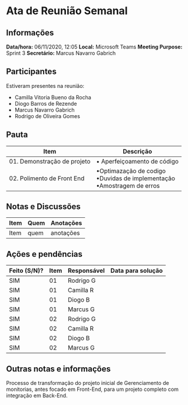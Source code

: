 # Ata de Reunião Semanal

## Informações
**Data/hora:** 06/11/2020, 12:05
**Local:** Microsoft Teams 
**Meeting Purpose:** Sprint 3
**Secretário:** Marcus Navarro Gabrich

## Participantes
Estiveram presentes na reunião:
- Camilla Vitoria Bueno da Rocha
- Diogo Barros de Rezende
- Marcus Navarro Gabrich
- Rodrigo de Oliveira Gomes

## Pauta

Item | Descrição
---- | ----
01. Demonstração de projeto | • Aperfeiçoamento de código<br>
02. Polimento de Front End | •Optimazação de codigo<br>•Duvidas de implementação<br>•Amostragem de erros

## Notas e Discussões
Item     | Quem | Anotações |
-------- | ---- | ---- |
Item     | quem | anotações |


## Ações e pendências
| Feito (S/N)? | Item | Responsável | Data para solução |
|--------------| ---- | ------------- | --------------- |
|   SIM        |  01  | Rodrigo G     |                 |
|   SIM        |  01  | Camilla R     |                 |
|   SIM        |  01  | Diogo B       |                 |
|   SIM        |  01  | Marcus G      |                 |
|   SIM        |  02  | Rodrigo G     |                 |
|   SIM        |  02  | Camilla R     |                 |
|   SIM        |  02  | Diogo B       |                 |
|   SIM        |  02  | Marcus G      |                 |

## Outras notas e informações
Processo de transformação do projeto inicial de Gerenciamento de monitorias,
antes focado em Front-End, para um projeto completo com integração em Back-End.
